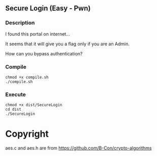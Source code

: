 ## Secure Login (Easy - Pwn)



### Description

I found this portal on internet...

It seems that it will give you a flag only if you are an Admin.

How can you bypass authentication?

### Compile

```
chmod +x compile.sh
./compile.sh
```

### Execute
```
chmod +x dist/SecureLogin
cd dist
./SecureLogin
```

# Copyright
aes.c and aes.h are from https://github.com/B-Con/crypto-algorithms
